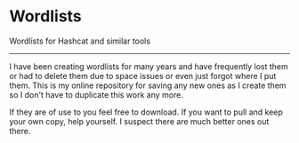 # Wordlists

Wordlists for Hashcat and similar tools

---------------------------------------

I have been creating wordlists for many years and have frequently lost them or had to delete them due to space issues or even just forgot where I put them. This is my online repository for saving any new ones as I create them so I don't have to duplicate this work any more.

If they are of use to you feel free to download. If you want to pull and keep your own copy, help yourself. I suspect there are much better ones out there.
